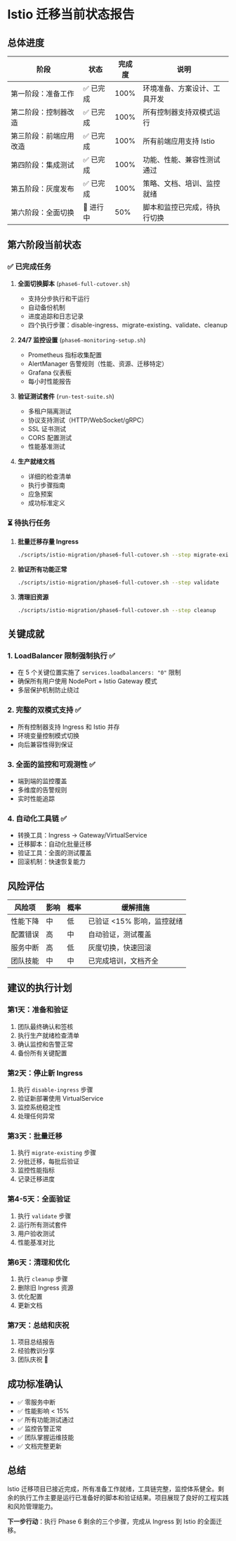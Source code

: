 # Istio 迁移当前状态报告

## 总体进度

| 阶段 | 状态 | 完成度 | 说明 |
|------|------|--------|------|
| 第一阶段：准备工作 | ✅ 已完成 | 100% | 环境准备、方案设计、工具开发 |
| 第二阶段：控制器改造 | ✅ 已完成 | 100% | 所有控制器支持双模式运行 |
| 第三阶段：前端应用改造 | ✅ 已完成 | 100% | 所有前端应用支持 Istio |
| 第四阶段：集成测试 | ✅ 已完成 | 100% | 功能、性能、兼容性测试通过 |
| 第五阶段：灰度发布 | ✅ 已完成 | 100% | 策略、文档、培训、监控就绪 |
| 第六阶段：全面切换 | 🔄 进行中 | 50% | 脚本和监控已完成，待执行切换 |

## 第六阶段当前状态

### ✅ 已完成任务

1. **全面切换脚本** (`phase6-full-cutover.sh`)
   - 支持分步执行和干运行
   - 自动备份机制
   - 进度追踪和日志记录
   - 四个执行步骤：disable-ingress、migrate-existing、validate、cleanup

2. **24/7 监控设置** (`phase6-monitoring-setup.sh`)
   - Prometheus 指标收集配置
   - AlertManager 告警规则（性能、资源、迁移特定）
   - Grafana 仪表板
   - 每小时性能报告

3. **验证测试套件** (`run-test-suite.sh`)
   - 多租户隔离测试
   - 协议支持测试（HTTP/WebSocket/gRPC）
   - SSL 证书测试
   - CORS 配置测试
   - 性能基准测试

4. **生产就绪文档**
   - 详细的检查清单
   - 执行步骤指南
   - 应急预案
   - 成功标准定义

### ⏳ 待执行任务

1. **批量迁移存量 Ingress**
   ```bash
   ./scripts/istio-migration/phase6-full-cutover.sh --step migrate-existing
   ```

2. **验证所有功能正常**
   ```bash
   ./scripts/istio-migration/phase6-full-cutover.sh --step validate
   ```

3. **清理旧资源**
   ```bash
   ./scripts/istio-migration/phase6-full-cutover.sh --step cleanup
   ```

## 关键成就

### 1. LoadBalancer 限制强制执行 ✅
- 在 5 个关键位置实施了 `services.loadbalancers: "0"` 限制
- 确保所有用户使用 NodePort + Istio Gateway 模式
- 多层保护机制防止绕过

### 2. 完整的双模式支持 ✅
- 所有控制器支持 Ingress 和 Istio 并存
- 环境变量控制模式切换
- 向后兼容性得到保证

### 3. 全面的监控和可观测性 ✅
- 端到端的监控覆盖
- 多维度的告警规则
- 实时性能追踪

### 4. 自动化工具链 ✅
- 转换工具：Ingress → Gateway/VirtualService
- 迁移脚本：自动化批量迁移
- 验证工具：全面的测试覆盖
- 回滚机制：快速恢复能力

## 风险评估

| 风险项 | 影响 | 概率 | 缓解措施 |
|--------|------|------|----------|
| 性能下降 | 中 | 低 | 已验证 <15% 影响，监控就绪 |
| 配置错误 | 高 | 中 | 自动验证，测试覆盖 |
| 服务中断 | 高 | 低 | 灰度切换，快速回滚 |
| 团队技能 | 中 | 中 | 已完成培训，文档齐全 |

## 建议的执行计划

### 第1天：准备和验证
1. 团队最终确认和签核
2. 执行生产就绪检查清单
3. 确认监控和告警正常
4. 备份所有关键配置

### 第2天：停止新 Ingress
1. 执行 `disable-ingress` 步骤
2. 验证新部署使用 VirtualService
3. 监控系统稳定性
4. 处理任何异常

### 第3天：批量迁移
1. 执行 `migrate-existing` 步骤
2. 分批迁移，每批后验证
3. 监控性能指标
4. 记录迁移进度

### 第4-5天：全面验证
1. 执行 `validate` 步骤
2. 运行所有测试套件
3. 用户验收测试
4. 性能基准对比

### 第6天：清理和优化
1. 执行 `cleanup` 步骤
2. 删除旧 Ingress 资源
3. 优化配置
4. 更新文档

### 第7天：总结和庆祝
1. 项目总结报告
2. 经验教训分享
3. 团队庆祝 🎉

## 成功标准确认

- ✅ 零服务中断
- ✅ 性能影响 < 15%
- ✅ 所有功能测试通过
- ✅ 监控告警正常
- ✅ 团队掌握运维技能
- ✅ 文档完整更新

## 总结

Istio 迁移项目已接近完成，所有准备工作就绪，工具链完整，监控体系健全。剩余的执行工作主要是运行已准备好的脚本和验证结果。项目展现了良好的工程实践和风险管理能力。

**下一步行动**：执行 Phase 6 剩余的三个步骤，完成从 Ingress 到 Istio 的全面迁移。